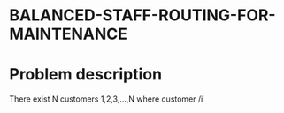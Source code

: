 # BALANCED-STAFF-ROUTING-FOR-MAINTENANCE

# Problem description

There exist N customers 1,2,3,...,N where customer /i
